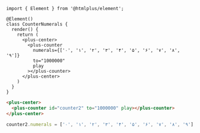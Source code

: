 ```tsx [script]
import { Element } from '@htmlplus/element';

@Element()
class CounterNumerals {
  render() {
    return (
      <plus-center>
        <plus-counter
          numerals={['۰', '۱', '۲', '۳', '۴', '۵', '۶', '۷', '۸', '۹']}
          to="1000000"
          play
        ></plus-counter>
      </plus-center>
    )
  }
}
```

```html [javascript:template]
<plus-center>
  <plus-counter id="counter2" to="1000000" play></plus-counter>
</plus-center>
```

```js [javascript:script]
counter2.numerals = ['۰', '۱', '۲', '۳', '۴', '۵', '۶', '۷', '۸', '۹'];
```
